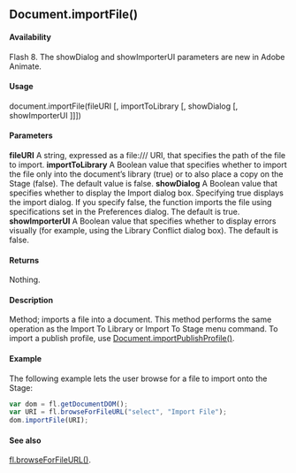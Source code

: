 ## Document.importFile()

#### Availability

Flash 8. The showDialog and showImporterUI parameters are new in Adobe Animate.

#### Usage

document.importFile(fileURI [, importToLibrary [, showDialog [, showImporterUI ]]])

#### Parameters

**fileURI** A string, expressed as a file:/// URI, that specifies the path of the file to import.
**importToLibrary** A Boolean value that specifies whether to import the file only into the document’s library (true) or to also place a copy on the Stage (false). The default value is false.
**showDialog** A Boolean value that specifies whether to display the Import dialog box. Specifying true displays the import dialog. If you specify false, the function imports the file using specifications set in the Preferences dialog. The default is true.
**showImporterUI** A Boolean value that specifies whether to display errors visually (for example, using the Library Conflict dialog box). The default is false.

#### Returns

Nothing.

#### Description

Method; imports a file into a document. This method performs the same operation as the Import To Library or Import To Stage menu command. To import a publish profile, use [Document.importPublishProfile()](../Document_object/Document94.md).

#### Example

The following example lets the user browse for a file to import onto the Stage:

```javascript
var dom = fl.getDocumentDOM();
var URI = fl.browseForFileURL("select", "Import File");
dom.importFile(URI);
```

#### See also

[fl.browseForFileURL()](../flash_object_(fl)/fl3.md).
